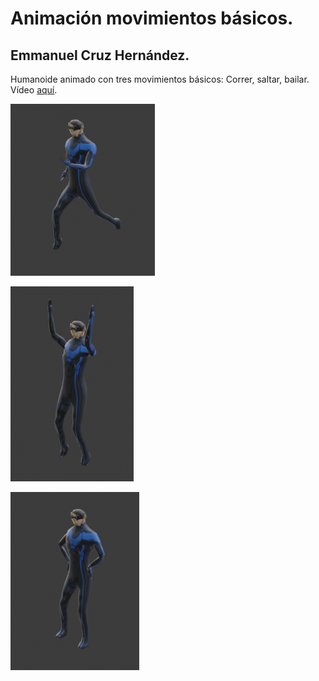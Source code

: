 # Animación movimientos básicos.
## Emmanuel Cruz Hernández.

Humanoide animado con tres movimientos básicos: Correr, saltar, bailar. Vídeo [aquí](https://www.youtube.com/watch?v=ATtOpVwmzTY).

![1](D1.png)

![2](D2.png)

![3](D3.png)